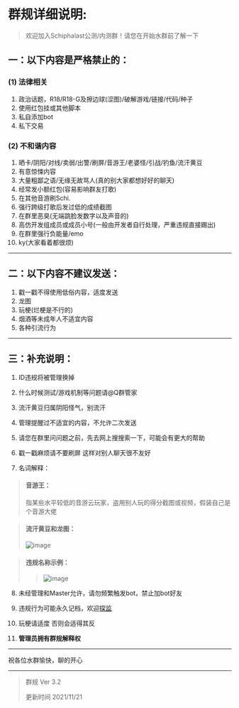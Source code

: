 # 群规详细说明:
> 欢迎加入Schiphalast公测/内测群！请您在开始水群前了解一下

## 一：以下内容是严格禁止的：
### (1) 法律相关
1. 政治话题，R18/R18-G及擦边球(涩图)/破解游戏/链接/代码/种子
2. 使用红包挂或其他脚本
3. 私自添加bot
4. 私下交易

### (2) 不和谐内容
1. 晒卡/阴阳/对线/卖弱/出警/刷屏/音游王/老婆怪/引战/钓鱼/流汗黄豆
2. 有意惊悚内容
3. 大量粗鄙之语/无缘无故骂人(真的别大家都想好好的聊天)
4. 经常发小额红包(容易影响群友打歌)
6. 在其他音游刷Schi.
7. 强行跨级打歌后发过低的成绩截图
8. 在群里恶臭(无端跳脸发数字以及声音的)
9. 高仿开发组成员或成员小号(一般由开发者自行处理，严重违规直接踢出)
10. 在群里强行负能量/emo
11. ky(大家看着都很烦)

---

## 二：以下内容不建议发送：
1. 戳一戳不得使用低俗内容，适度发送
2. 龙图
3. 玩梗(烂梗是不行的)
4. 烟酒等未成年人不适宜内容
5. 各种引流行为

---

## 三：补充说明：
1. ID违规将被管理换掉
2. 什么时候测试/游戏机制等问题请@Q群管家
3. 流汗黄豆归属阴阳怪气，别流汗
4. 管理提醒过不适宜的内容，不允许二次发送
5.  请您在群里问问题之前，先去网上搜搜索一下，可能会有更大的帮助
6.  戳一戳麻烦请不要刷屏 这样对别人聊天很不友好

7. 名词解释：
> #### 音游王：
> 指某些水平较低的音游云玩家，盗用别人玩的得分截图或视频，假装自己是个音游大佬

> #### 流汗黄豆和龙图：
> ![image](https://user-images.githubusercontent.com/62653664/139514294-a22fb3d8-9de7-4e94-96b7-bd8384a794b8.jpeg)

> #### 违规名称示例：
>> ![image](https://s3.bmp.ovh/imgs/2021/11/9ca5588c9134e3b7.jpg)

8. 未经管理和Master允许，请勿频繁触发bot，禁止加bot好友

9. 违规行为可能永久记档，欢迎[探监](https://github.com/Delta-Games/Documents/blob/main/QQ%E7%BE%A4%E7%AE%A1%E7%90%86%E7%9B%B8%E5%85%B3/%E8%BF%9D%E8%A7%84%E8%AE%B0%E5%BD%95%E7%95%99%E6%A1%A3.md)

10. 玩梗请适度 否则会适得其反

11.  **管理员拥有群规解释权**

---

祝各位水群愉快，聊的开心

---

> 群规 Ver 3.2
> 
> 更新时间 2021/11/21
